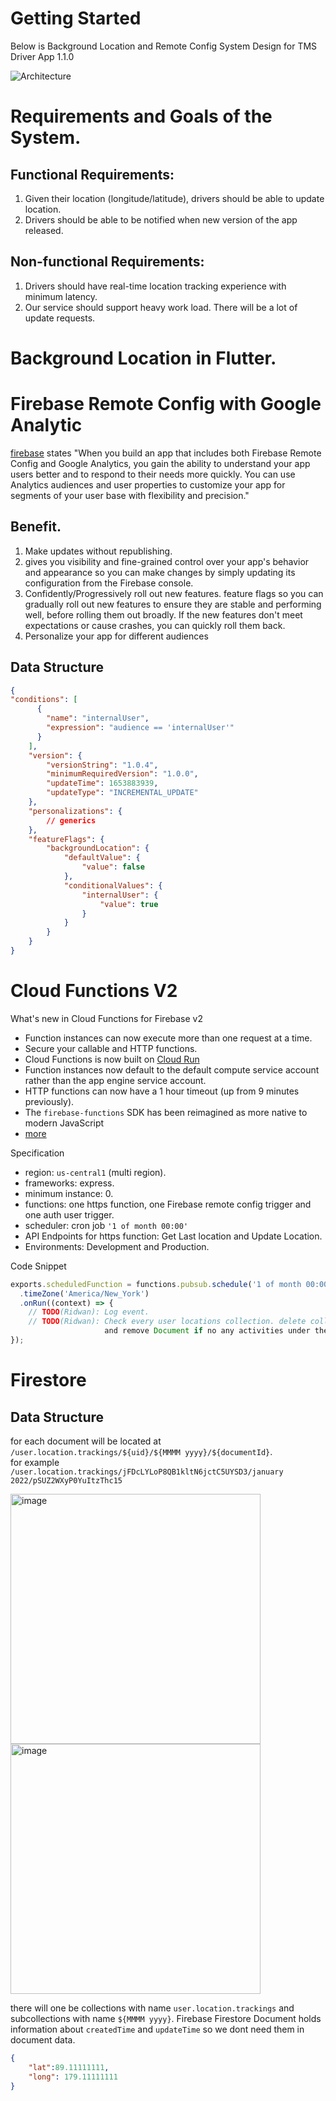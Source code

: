 # Getting Started

Below is Background Location and Remote Config System Design for TMS Driver App 1.1.0

![Architecture](/architectural_overview.png?raw=true "created by figjam")

# Requirements and Goals of the System.

## Functional Requirements:

1. Given their location (longitude/latitude), drivers should be able to update location.
2. Drivers should be able to be notified when new version of the app released.

## Non-functional Requirements: 

1. Drivers should have real-time location tracking experience with minimum latency.
2. Our service should support heavy work load. There will be a lot of update requests.

# Background Location in Flutter.

<YouTube id="b0I1Xq_iSK4" />

# Firebase Remote Config with Google Analytic

[firebase](https://firebase.google.com/docs/remote-config/config-analytics) states "When you build an app that includes both Firebase Remote Config and Google Analytics, you gain the ability to understand your app users better and to respond to their needs more quickly. You can use Analytics audiences and user properties to customize your app for segments of your user base with flexibility and precision."

## Benefit.

1. Make updates without republishing.
2. gives you visibility and fine-grained control over your app's behavior and appearance so you can make changes by simply updating its configuration from the Firebase console.
3. Confidently/Progressively roll out new features. feature flags so you can gradually roll out new features to ensure they are stable and performing well, before rolling them out broadly. If the new features don't meet expectations or cause crashes, you can quickly roll them back.
4. Personalize your app for different audiences

## Data Structure

```json
{
"conditions": [
      {
        "name": "internalUser",
        "expression": "audience == 'internalUser'"
      }
    ],
    "version": {
        "versionString": "1.0.4",
        "minimumRequiredVersion": "1.0.0",
        "updateTime": 1653883939,
        "updateType": "INCREMENTAL_UPDATE"
    },
    "personalizations": {
        // generics 
    },
    "featureFlags": {
        "backgroundLocation": {
            "defaultValue": {
                "value": false
            },
            "conditionalValues": {
                "internalUser": {
                    "value": true
                }
            }
        }
    }
}
```

# Cloud Functions V2

What's new in Cloud Functions for Firebase v2
- Function instances can now execute more than one request at a time.
- Secure your callable and HTTP functions.
- Cloud Functions is now built on [Cloud Run](https://cloud.google.com/run)
- Function instances now default to the default compute service account rather than the app engine service account.
- HTTP functions can now have a 1 hour timeout (up from 9 minutes previously).
- The `firebase-functions` SDK has been reimagined as more native to modern JavaScript
- [more](https://firebase.google.com/docs/functions/beta)

Specification

- region: `us-central1` (multi region).
- frameworks: express.
- minimum instance: 0.
- functions: one https function, one Firebase remote config trigger and one auth user trigger.
- scheduler: cron job `'1 of month 00:00'`
- API Endpoints for https function: Get Last location and Update Location.
- Environments: Development and Production.

Code Snippet

```typescript
exports.scheduledFunction = functions.pubsub.schedule('1 of month 00:00')
  .timeZone('America/New_York')
  .onRun((context) => {
    // TODO(Ridwan): Log event.
    // TODO(Ridwan): Check every user locations collection. delete collection `if data > 30 days` 
                     and remove Document if no any activities under the last 30 days
});

```

# Firestore


## Data Structure

for each document will be located at `/user.location.trackings/${uid}/${MMMM yyyy}/${documentId}`.<br>
for example `/user.location.trackings/jFDcLYLoP8QB1kltN6jctC5UYSD3/january 2022/pSUZ2WXyP0YuItzThc15`

<img width="400" alt="image" src="https://user-images.githubusercontent.com/56130955/170919462-73353071-4401-4818-a571-1c798a7d09d7.png">
<img width="400" alt="image" src="https://user-images.githubusercontent.com/56130955/170919559-cc0c98ff-59d5-4e8f-9b8d-b56dd1a8f234.png">


there will one be collections with name `user.location.trackings` and subcollections with name `${MMMM yyyy}`.
Firebase Firestore Document holds information about `createdTime` and `updateTime` so we dont need them in document data.

```json
{
    "lat":89.11111111,
    "long": 179.11111111
}
```
